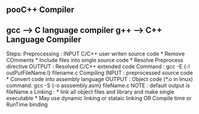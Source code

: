 pooC++ Compiler 
-----------------------------------
gcc --> C language compiler 
g++ --> C++ Language Compiler 
-----------------------------------
Steps:
Preprocessing :
	INPUT C/C++ user writen source code 
	* Remove COmments 
	* Include files into single source code 
	* Resolve Preprocess directive 
	OUTPUT 	:	Resolved C/C++ extended code 
	Command	:  	gcc -E {-l outPutFileName.l} filename.c
Compiling 
	INPUT : preprocessed source code 
	* Convert code into assembly language 
	OUTPUT : Object code (*.o in linux) 
	command: gcc -S {-o asssembly.asm} fileName.c   NOTE : default output is fileName.s
Linking :
	* link all object files and library and make single executable 
		* May use dynamic linking or stataic linking OR Compile time or RunTime binding 
	